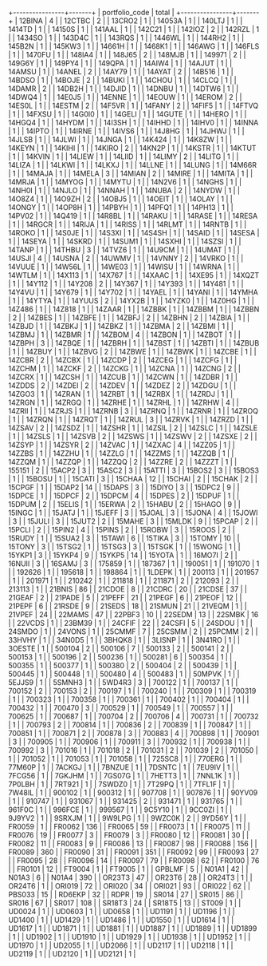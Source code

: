 +----------------+-------+
| portfolio_code | total |
+----------------+-------+
| 12BINA | 4 |
| 12CTBC | 2 |
| 13CRO2 | 1 |
| 14053A | 1 |
| 140LTJ | 1 |
| 1414TD | 1 |
| 14150S | 1 |
| 141AAL | 1 |
| 142C21 | 1 |
| 142IOZ | 2 |
| 142RZL | 1 |
| 1434SO | 1 |
| 143D4C | 1 |
| 143RQS | 1 |
| 1446WL | 1 |
| 144RH2 | 1 |
| 145B2N | 1 |
| 145KW3 | 1 |
| 14661H | 1 |
| 1468K1 | 1 |
| 146AWG | 1 |
| 146FLS | 1 |
| 1470FU | 1 |
| 148IA4 | 1 |
| 148J65 | 2 |
| 148MJB | 1 |
| 149971 | 2 |
| 149G6Y | 1 |
| 149PY4 | 1 |
| 149QPA | 1 |
| 14AIW4 | 1 |
| 14AJUT | 1 |
| 14AMSU | 1 |
| 14ANEL | 2 |
| 14AY79 | 1 |
| 14AYAT | 2 |
| 14B516 | 1 |
| 14BDSO | 1 |
| 14BOJE | 2 |
| 14BUKI | 1 |
| 14CHOU | 1 |
| 14CLCQ | 1 |
| 14DAMR | 2 |
| 14DB2H | 1 |
| 14DJID | 1 |
| 14DNBU | 1 |
| 14DTW6 | 1 |
| 14DWQ4 | 1 |
| 14E0J5 | 1 |
| 14ENNE | 1 |
| 14EOUW | 1 |
| 14EROM | 2 |
| 14ES0L | 1 |
| 14ESTM | 2 |
| 14F5VR | 1 |
| 14FANY | 2 |
| 14FIF5 | 1 |
| 14FTVQ | 1 |
| 14FXSU | 1 |
| 14G0I0 | 1 |
| 14GELI | 1 |
| 14GUTE | 1 |
| 14HERO | 1 |
| 14HGQ4 | 1 |
| 14HYDM | 1 |
| 14I3SH | 1 |
| 14IHHD | 1 |
| 14IHV0 | 1 |
| 14INNA | 1 |
| 14IPTO | 1 |
| 14IRNE | 1 |
| 14IVS6 | 1 |
| 14J8HG | 1 |
| 14JHWJ | 1 |
| 14JLSB | 1 |
| 14JLWI | 1 |
| 14JNGA | 1 |
| 14K424 | 1 |
| 14K8ZW | 1 |
| 14KEYN | 1 |
| 14KIHI | 1 |
| 14KIRO | 2 |
| 14KN2P | 1 |
| 14KSTR | 1 |
| 14KTUT | 1 |
| 14KVIN | 1 |
| 14LIEW | 1 |
| 14LIID | 1 |
| 14LIMY | 2 |
| 14LITG | 1 |
| 14LIZA | 1 |
| 14LKWI | 1 |
| 14LKXJ | 1 |
| 14LLNE | 1 |
| 14LUNG | 1 |
| 14M66R | 1 |
| 14MAJA | 1 |
| 14MELA | 3 |
| 14MIAN | 2 |
| 14MIRE | 1 |
| 14MITA | 1 |
| 14MRJA | 1 |
| 14MYOG | 1 |
| 14MYTU | 1 |
| 14N2V6 | 1 |
| 14NGHS | 1 |
| 14NH0I | 1 |
| 14NJLO | 1 |
| 14NNAH | 1 |
| 14NUBA | 2 |
| 14NYDW | 1 |
| 14O8Z4 | 1 |
| 14O9ZH | 2 |
| 14OBJ5 | 1 |
| 14OEIT | 1 |
| 14OLAY | 1 |
| 14ONGY | 1 |
| 14OP8H | 1 |
| 14PBYH | 1 |
| 14PFQ1 | 1 |
| 14PH13 | 1 |
| 14PV02 | 1 |
| 14Q419 | 1 |
| 14R8BL | 1 |
| 14RAKU | 1 |
| 14RASE | 1 |
| 14RESA | 1 |
| 14RGCR | 1 |
| 14RIJA | 1 |
| 14RISS | 1 |
| 14RLMT | 1 |
| 14RNTB | 1 |
| 14ROKO | 1 |
| 14S0JE | 1 |
| 14S3XI | 1 |
| 14S4SH | 1 |
| 14SAID | 1 |
| 14SESA | 1 |
| 14SEYA | 1 |
| 14SKRD | 1 |
| 14SUM1 | 1 |
| 14SXHI | 1 |
| 14SZSI | 1 |
| 14TANP | 1 |
| 14THBU | 3 |
| 14TVZ6 | 1 |
| 14U9CM | 1 |
| 14UMAT | 1 |
| 14USJI | 4 |
| 14USNA | 2 |
| 14UWMV | 1 |
| 14VNNY | 2 |
| 14VRKO | 1 |
| 14VUUE | 1 |
| 14W56L | 1 |
| 14WE03 | 1 |
| 14WISU | 1 |
| 14WRNA | 1 |
| 14WTLM | 1 |
| 14X113 | 1 |
| 14X767 | 1 |
| 14XAAC | 1 |
| 14XE95 | 1 |
| 14XQZT | 1 |
| 14Y112 | 1 |
| 14Y208 | 2 |
| 14Y367 | 1 |
| 14Y393 | 1 |
| 14Y481 | 1 |
| 14Y4VU | 1 |
| 14Y679 | 1 |
| 14Y702 | 1 |
| 14YAEL | 1 |
| 14YANI | 1 |
| 14YMHA | 1 |
| 14YTYA | 1 |
| 14YUUS | 2 |
| 14YX2B | 1 |
| 14YZK0 | 1 |
| 14Z0HG | 1 |
| 14Z486 | 1 |
| 14Z818 | 1 |
| 14ZAAR | 1 |
| 14ZBBK | 1 |
| 14ZBBM | 1 |
| 14ZBBN | 2 |
| 14ZBES | 1 |
| 14ZBFE | 1 |
| 14ZBFJ | 2 |
| 14ZBHN | 2 |
| 14ZBIA | 1 |
| 14ZBJD | 1 |
| 14ZBKJ | 1 |
| 14ZBKZ | 1 |
| 14ZBMA | 2 |
| 14ZBMI | 1 |
| 14ZBMJ | 1 |
| 14ZBMR | 1 |
| 14ZBOM | 4 |
| 14ZBON | 1 |
| 14ZBOT | 1 |
| 14ZBPH | 3 |
| 14ZBQE | 1 |
| 14ZBRH | 1 |
| 14ZBST | 1 |
| 14ZBTI | 1 |
| 14ZBUB | 1 |
| 14ZBUY | 1 |
| 14ZBVG | 2 |
| 14ZBWE | 1 |
| 14ZBWK | 1 |
| 14ZCBE | 1 |
| 14ZCBR | 2 |
| 14ZCBX | 1 |
| 14ZCDP | 2 |
| 14ZCEG | 1 |
| 14ZCFG | 1 |
| 14ZCHM | 1 |
| 14ZCKF | 2 |
| 14ZCKG | 1 |
| 14ZCNA | 1 |
| 14ZCNG | 2 |
| 14ZCRX | 1 |
| 14ZCSH | 1 |
| 14ZCUB | 1 |
| 14ZCWN | 1 |
| 14ZDBR | 1 |
| 14ZDDS | 2 |
| 14ZDEI | 2 |
| 14ZDEV | 1 |
| 14ZDEZ | 2 |
| 14ZDGU | 1 |
| 14ZGO3 | 1 |
| 14ZRAN | 1 |
| 14ZRBT | 1 |
| 14ZRBX | 1 |
| 14ZRDJ | 1 |
| 14ZRGN | 1 |
| 14ZRGQ | 1 |
| 14ZRHE | 1 |
| 14ZRHL | 1 |
| 14ZRHW | 4 |
| 14ZRII | 1 |
| 14ZRJS | 1 |
| 14ZRNB | 3 |
| 14ZRNQ | 1 |
| 14ZRNR | 1 |
| 14ZROQ | 1 |
| 14ZRQN | 1 |
| 14ZRQT | 1 |
| 14ZRUL | 3 |
| 14ZRVK | 1 |
| 14ZRZD | 1 |
| 14ZSAV | 2 |
| 14ZSDZ | 1 |
| 14ZSHR | 1 |
| 14ZSIL | 2 |
| 14ZSLC | 1 |
| 14ZSLE | 1 |
| 14ZSLS | 1 |
| 14ZSVB | 2 |
| 14ZSWS | 1 |
| 14ZSWV | 2 |
| 14ZSXE | 2 |
| 14ZSYP | 1 |
| 14ZSYR | 2 |
| 14ZVAC | 1 |
| 14ZXAC | 4 |
| 14ZZ05 | 1 |
| 14ZZBS | 1 |
| 14ZZHU | 1 |
| 14ZZLG | 1 |
| 14ZZMS | 1 |
| 14ZZQB | 1 |
| 14ZZQM | 1 |
| 14ZZQP | 1 |
| 14ZZQQ | 2 |
| 14ZZRE | 2 |
| 14ZZZT | 1 |
| 155151 | 2 |
| 15ACP2 | 3 |
| 15ASC2 | 3 |
| 15ATTI | 3 |
| 15BOS2 | 3 |
| 15BOS3 | 1 |
| 15BOSU | 1 |
| 15CATI | 3 |
| 15CHAA | 12 |
| 15CHAI | 2 |
| 15CHAK | 2 |
| 15CPGF | 1 |
| 15DAP2 | 14 |
| 15DAPS | 3 |
| 15DIYO | 3 |
| 15DPC2 | 9 |
| 15DPCE | 1 |
| 15DPCF | 2 |
| 15DPCM | 4 |
| 15DPES | 2 |
| 15DPUF | 1 |
| 15DPUM | 2 |
| 15ELIS | 1 |
| 15ERWA | 2 |
| 15HABU | 2 |
| 15HAGO | 9 |
| 15INGC | 1 |
| 15JATJ | 1 |
| 15JEFF | 3 |
| 15JOAL | 3 |
| 15JONA | 4 |
| 15JOWI | 3 |
| 15JULI | 3 |
| 15JUT2 | 2 |
| 15MAHE | 3 |
| 15MLDK | 9 |
| 15PCAP | 2 |
| 15PCLI | 2 |
| 15PIN2 | 4 |
| 15PINS | 2 |
| 15ROBW | 3 |
| 15ROOS | 2 |
| 15RUDY | 1 |
| 15SUA2 | 3 |
| 15TAWI | 6 |
| 15TIKA | 3 |
| 15TOMY | 10 |
| 15TONY | 3 |
| 15TSG2 | 1 |
| 15TSG3 | 3 |
| 15TSGK | 1 |
| 15WONG | 1 |
| 15YKP1 | 3 |
| 15YKP4 | 9 |
| 15YKP5 | 14 |
| 15YOTA | 1 |
| 16MO7I | 2 |
| 16NUII | 3 |
| 16SAMJ | 3 |
| 175859 | 1 |
| 187367 | 1 |
| 190051 | 1 |
| 191070 | 1 |
| 192626 | 1 |
| 195618 | 1 |
| 198864 | 1 |
| 1LDEPK | 1 |
| 200113 | 1 |
| 201957 | 1 |
| 201971 | 1 |
| 210242 | 1 |
| 211818 | 1 |
| 211871 | 2 |
| 212093 | 2 |
| 213113 | 1 |
| 21BNIS | 86 |
| 21CDOE | 8 |
| 21CDRC | 20 |
| 21CDSE | 37 |
| 21GEAF | 2 |
| 21PADE | 5 |
| 21PEFF | 21 |
| 21PEGF | 6 |
| 21PEOF | 12 |
| 21PEPF | 6 |
| 21RSDE | 9 |
| 21SEDS | 18 |
| 21SMUN | 21 |
| 21VEQM | 1 |
| 21VPEF | 24 |
| 22MAMS | 47 |
| 22PBF3 | 10 |
| 22SEDM | 13 |
| 22SMBK | 16 |
| 22VCDS | 1 |
| 23BM39 | 1 |
| 24CFIF | 22 |
| 24CSFI | 5 |
| 24SDOU | 1 |
| 24SMDO | 1 |
| 24VONS | 1 |
| 25CMMF | 7 |
| 25CSMM | 2 |
| 25PCMM | 2 |
| 33HVHY | 1 |
| 34N0D5 | 1 |
| 3BHQK8 | 1 |
| 3LISNP | 1 |
| 3N41RO | 1 |
| 3OESTE | 1 |
| 500104 | 2 |
| 500106 | 7 |
| 500133 | 2 |
| 500141 | 2 |
| 500153 | 1 |
| 500196 | 2 |
| 500236 | 1 |
| 500281 | 6 |
| 500354 | 1 |
| 500355 | 1 |
| 500377 | 1 |
| 500380 | 2 |
| 500404 | 2 |
| 500439 | 1 |
| 500445 | 1 |
| 500448 | 1 |
| 500480 | 4 |
| 500483 | 1 |
| 50MPVK | 1 |
| 5EJJS9 | 1 |
| 5SMNH3 | 1 |
| 5WD4R3 | 3 |
| 700122 | 1 |
| 700137 | 1 |
| 700152 | 2 |
| 700153 | 2 |
| 700197 | 1 |
| 700240 | 1 |
| 700309 | 1 |
| 700319 | 1 |
| 700323 | 1 |
| 700358 | 1 |
| 700361 | 1 |
| 700402 | 1 |
| 700404 | 1 |
| 700432 | 1 |
| 700470 | 3 |
| 700529 | 1 |
| 700549 | 1 |
| 700557 | 1 |
| 700625 | 1 |
| 700687 | 1 |
| 700704 | 2 |
| 700706 | 4 |
| 700731 | 1 |
| 700732 | 1 |
| 700793 | 2 |
| 700814 | 1 |
| 700836 | 2 |
| 700839 | 1 |
| 700847 | 1 |
| 700851 | 1 |
| 700871 | 2 |
| 700878 | 3 |
| 700883 | 4 |
| 700898 | 1 |
| 700901 | 3 |
| 700905 | 1 |
| 700906 | 1 |
| 700911 | 3 |
| 700932 | 1 |
| 700938 | 1 |
| 700992 | 3 |
| 701016 | 1 |
| 701018 | 2 |
| 701031 | 2 |
| 701039 | 2 |
| 701050 | 1 |
| 701052 | 1 |
| 701053 | 1 |
| 701058 | 1 |
| 725SC8 | 1 |
| 770ERG | 1 |
| 77M60P | 1 |
| 7ACKGJ | 1 |
| 7BNZUE | 1 |
| 7DSNTC | 1 |
| 7EU9IV | 1 |
| 7FCG56 | 1 |
| 7GKJHM | 1 |
| 7GS07G | 1 |
| 7HETT3 | 1 |
| 7NNL1K | 1 |
| 7P0LBH | 1 |
| 7RT921 | 1 |
| 7SWDZ0 | 1 |
| 7T29PQ | 1 |
| 7TFL1F | 1 |
| 7W48IL | 1 |
| 900102 | 1 |
| 900312 | 1 |
| 907708 | 1 |
| 907876 | 1 |
| 90YV09 | 1 |
| 910747 | 1 |
| 931067 | 1 |
| 931425 | 2 |
| 931471 | 1 |
| 931765 | 1 |
| 961F0C | 1 |
| 996FCE | 1 |
| 999567 | 1 |
| 9C5Y10 | 1 |
| 9CC0ZI | 1 |
| 9J9YV2 | 1 |
| 9SRXJM | 1 |
| 9W9LPG | 1 |
| 9WZC0K | 2 |
| 9YD56Y | 1 |
| FR0059 | 1 |
| FR0062 | 136 |
| FR0065 | 59 |
| FR0073 | 1 |
| FR0075 | 11 |
| FR0076 | 19 |
| FR0077 | 3 |
| FR0079 | 3 |
| FR0080 | 12 |
| FR0081 | 30 |
| FR0082 | 11 |
| FR0083 | 9 |
| FR0086 | 13 |
| FR0087 | 98 |
| FR0088 | 156 |
| FR0089 | 360 |
| FR0090 | 31 |
| FR0091 | 351 |
| FR0092 | 99 |
| FR0093 | 27 |
| FR0095 | 28 |
| FR0096 | 14 |
| FR0097 | 79 |
| FR0098 | 62 |
| FR0100 | 76 |
| FR0101 | 12 |
| FT9004 | 1 |
| FT9005 | 1 |
| GPBLMF | 5 |
| N01A1 | 42 |
| N01A3 | 6 |
| N01A4 | 390 |
| OR23T3 | 47 |
| OR23T6 | 28 |
| OR24T3 | 1 |
| OR24T6 | 1 |
| ORI019 | 72 |
| ORI020 | 34 |
| ORI021 | 93 |
| ORI022 | 62 |
| PBS033 | 15 |
| RD6EKP | 32 |
| RDPR | 19 |
| SR014 | 27 |
| SR015 | 86 |
| SR016 | 67 |
| SR017 | 108 |
| SR18T3 | 24 |
| SR18T5 | 13 |
| ST009 | 1 |
| UD0024 | 1 |
| UD0603 | 1 |
| UD0658 | 1 |
| UD1191 | 1 |
| UD1196 | 1 |
| UD1400 | 1 |
| UD1429 | 1 |
| UD1486 | 1 |
| UD1550 | 1 |
| UD1614 | 1 |
| UD1617 | 1 |
| UD1871 | 1 |
| UD1881 | 1 |
| UD1887 | 1 |
| UD1889 | 1 |
| UD1899 | 1 |
| UD1902 | 1 |
| UD1910 | 1 |
| UD1929 | 1 |
| UD1938 | 1 |
| UD1952 | 1 |
| UD1970 | 1 |
| UD2055 | 1 |
| UD2066 | 1 |
| UD2117 | 1 |
| UD2118 | 1 |
| UD2119 | 1 |
| UD2120 | 1 |
| UD2121 | 1 |
